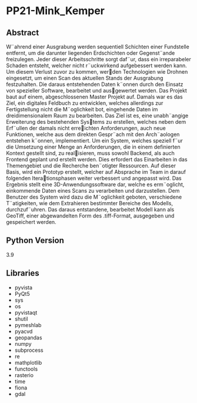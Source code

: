 # PP21-Mink_Kemper

## Abstract
W¨ahrend einer Ausgrabung werden sequentiell Schichten einer
Fundstelle entfernt, um die darunter liegenden Erdschichten oder
Gegenst¨ande freizulegen. Jeder dieser Arbeitsschritte sorgt daf¨ur,
dass ein irreparabeler Schaden entsteht, welcher nicht r¨uckwirkend
aufgebessert werden kann. Um diesem Verlust zuvor zu kommen, werden Technologien wie Drohnen eingesetzt, um einen Scan des aktuellen
Stands der Ausgrabung festzuhalten. Die daraus entstehenden Daten
k¨onnen durch den Einsatz von spezieller Software, bearbeitet und ausgewertet werden.
Das Projekt baut auf einem, abgeschlossenen Master Projekt auf.
Damals war es das Ziel, ein digitales Feldbuch zu entwicklen, welches
allerdings zur Fertigstellung nicht die M¨oglichkeit bot, eingehende
Daten im dreidimensionalem Raum zu bearbeiten.
Das Ziel ist es, eine unabh¨angige Erweiterung des bestehenden Systems zu erstellen, welches neben dem Erf¨ullen der damals nicht erreichten Anforderungen, auch neue Funktionen, welche aus dem direkten
Gespr¨ach mit den Arch¨aologen entstehen k¨onnen, implementiert.
Um ein System, welches speziell f¨ur die Umsetzung einer Menge an
Anforderungen, die in einem definierten Kontext gestellt sind, zu realisieren, muss sowohl Backend, als auch Frontend geplant und erstellt
werden. Dies erfordert das Einarbeiten in das Themengebiet und die
Recherche ben¨otigter Ressourcen. Auf dieser Basis, wird ein Prototyp
erstellt, welcher auf Absprache im Team in darauf folgenden Iterationsphasen weiter verbessert und angepasst wird.
Das Ergebnis stellt eine 3D-Anwendungssoftware dar, welche es erm¨oglicht,
einkommende Daten eines Scans zu verarbeiten und darzustellen. Dem
Benutzer des System wird dazu die M¨oglichkeit geboten, verschiedene
T¨atigkeiten, wie dem Extrahieren bestimmter Bereiche des Modells,
durchzuf¨uhren. Das daraus entstandene, bearbeitet Modell kann als
GeoTiff, einer abgewandelten Form des .tiff-Format, ausgegeben und
gespeichert werden.


## Python Version
3.9

## Libraries
- pyvista
- PyQt5
- sys
- os
- pyvistaqt
- shutil
- pymeshlab
- pyacvd
- geopandas
- numpy
- subprocess
- re
- mathplotlib
- functools
- rasterio
- time
- fiona
- gdal
